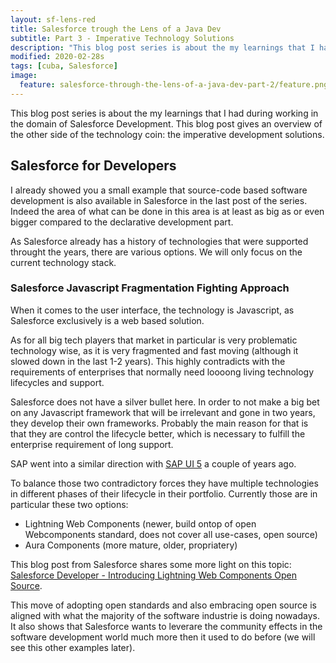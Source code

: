 ```yaml
---
layout: sf-lens-red
title: Salesforce trough the Lens of a Java Dev
subtitle: Part 3 - Imperative Technology Solutions
description: "This blog post series is about the my learnings that I had during working in the domain of Salesforce Development. This blog post gives an overview of one side of the Technology coin: the declarative development solutions."
modified: 2020-02-28s
tags: [cuba, Salesforce]
image:
  feature: salesforce-through-the-lens-of-a-java-dev-part-2/feature.png
---
```

This blog post series is about the my learnings that I had during working in the domain of Salesforce Development. This blog post gives an overview of the other side of the technology coin: the imperative development solutions.

<!-- more -->

## Salesforce for Developers

I already showed you a small example that source-code based software development is also available in Salesforce in the last post of the series. Indeed the area of what can be done in this area is at least as big as or even bigger compared to the declarative development part.

As Salesforce already has a history of technologies that were supported throught the years, there are various options. We will only focus on the current technology stack.

### Salesforce Javascript Fragmentation Fighting Approach

When it comes to the user interface, the technology is Javascript, as Salesforce exclusively is a web based solution.

As for all big tech players that market in particular is very problematic technology wise, as it is very fragmented and fast moving (although it slowed down in the last 1-2 years). This highly contradicts with the requirements of enterprises that normally need loooong living technology lifecycles and support.

Salesforce does not have a silver bullet here. In order to not make a big bet on any Javascript framework that will be irrelevant and gone in two years, they develop their own frameworks. Probably the main reason for that is that they are control the lifecycle better, which is necessary to fulfill the enterprise requirement of long support.

SAP went into a similar direction with [SAP UI 5](https://openui5.org/) a couple of years ago.

To balance those two contradictory forces they have multiple technologies in different phases of their lifecycle in their portfolio. Currently those are in particular these two options:

* Lightning Web Components (newer, build ontop of open Webcomponents standard, does not cover all use-cases, open source)
* Aura Components (more mature, older, propriatery)

This blog post from Salesforce shares some more light on this topic: [Salesforce Developer - Introducing Lightning Web Components Open Source](https://developer.salesforce.com/blogs/2019/05/introducing-lightning-web-components-open-source.html).

This move of adopting open standards and also embracing open source is aligned with what the majority of the software industrie is doing nowadays. It also shows that Salesforce wants to leverare the community effects in the software development world much more then it used to do before (we will see this other examples later).

